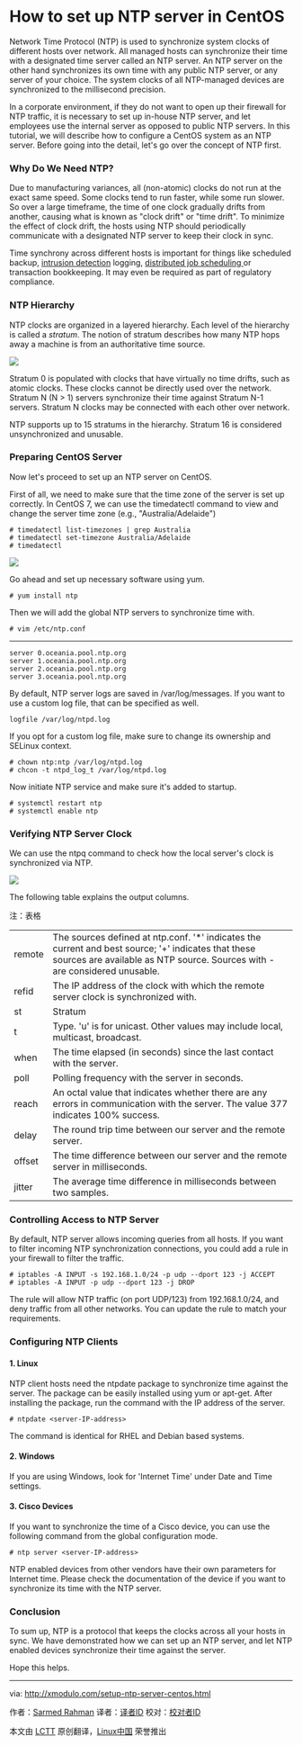 How to set up NTP server in CentOS
================================================================================
Network Time Protocol (NTP) is used to synchronize system clocks of different hosts over network. All managed hosts can synchronize their time with a designated time server called an NTP server. An NTP server on the other hand synchronizes its own time with any public NTP server, or any server of your choice. The system clocks of all NTP-managed devices are synchronized to the millisecond precision.

In a corporate environment, if they do not want to open up their firewall for NTP traffic, it is necessary to set up in-house NTP server, and let employees use the internal server as opposed to public NTP servers. In this tutorial, we will describe how to configure a CentOS system as an NTP server. Before going into the detail, let's go over the concept of NTP first.

### Why Do We Need NTP? ###

Due to manufacturing variances, all (non-atomic) clocks do not run at the exact same speed. Some clocks tend to run faster, while some run slower. So over a large timeframe, the time of one clock gradually drifts from another, causing what is known as "clock drift" or "time drift". To minimize the effect of clock drift, the hosts using NTP should periodically communicate with a designated NTP server to keep their clock in sync.

Time synchrony across different hosts is important for things like scheduled backup, [intrusion detection][1] logging, [distributed job scheduling ][2]or transaction bookkeeping. It may even be required as part of regulatory compliance.

### NTP Hierarchy ###

NTP clocks are organized in a layered hierarchy. Each level of the hierarchy is called a *stratum*. The notion of stratum describes how many NTP hops away a machine is from an authoritative time source.

![](https://farm8.staticflickr.com/7590/16645732413_3b7af58186_c.jpg)

Stratum 0 is populated with clocks that have virtually no time drifts, such as atomic clocks. These clocks cannot be directly used over the network. Stratum N (N > 1) servers synchronize their time against Stratum N-1 servers. Stratum N clocks may be connected with each other over network.

NTP supports up to 15 stratums in the hierarchy. Stratum 16 is considered unsynchronized and unusable.

### Preparing CentOS Server ###

Now let's proceed to set up an NTP server on CentOS.

First of all, we need to make sure that the time zone of the server is set up correctly. In CentOS 7, we can use the timedatectl command to view and change the server time zone (e.g., "Australia/Adelaide")

    # timedatectl list-timezones | grep Australia
    # timedatectl set-timezone Australia/Adelaide
    # timedatectl

![](https://farm8.staticflickr.com/7605/16645732463_db75a0bdcd_o.png)

Go ahead and set up necessary software using yum.

    # yum install ntp

Then we will add the global NTP servers to synchronize time with.

    # vim /etc/ntp.conf

----------

    server 0.oceania.pool.ntp.org
    server 1.oceania.pool.ntp.org
    server 2.oceania.pool.ntp.org
    server 3.oceania.pool.ntp.org

By default, NTP server logs are saved in /var/log/messages. If you want to use a custom log file, that can be specified as well.

    logfile /var/log/ntpd.log

If you opt for a custom log file, make sure to change its ownership and SELinux context.

    # chown ntp:ntp /var/log/ntpd.log
    # chcon -t ntpd_log_t /var/log/ntpd.log

Now initiate NTP service and make sure it's added to startup.

    # systemctl restart ntp
    # systemctl enable ntp

### Verifying NTP Server Clock ###

We can use the ntpq command to check how the local server's clock is synchronized via NTP.

![](https://farm9.staticflickr.com/8713/16645732513_1823736ca8_b.jpg)

The following table explains the output columns.

注：表格
<table id="content">
<tbody><tr>
<td>remote</td>
<td>The sources defined at ntp.conf. '*' indicates the current and best source; '+' indicates that these sources are available as NTP source. Sources with - are considered unusable.</td>
</tr>
<tr>
<td>refid</td>
<td>The IP address of the clock with which the remote server clock is synchronized with.</td>
</tr>
<tr>
<td>st</td>
<td>Stratum</td>
</tr>
<tr>
<td>t</td>
<td>Type. 'u' is for unicast. Other values may include local, multicast, broadcast.</td>
</tr>
<tr>
<td>when</td>
<td>The time elapsed (in seconds) since the last contact with the server.</td>
</tr>
<tr>
<td>poll</td>
<td>Polling frequency with the server in seconds.</td>
</tr>
<tr>
<td>reach</td>
<td>An octal value that indicates whether there are any errors in communication with the server. The value 377 indicates 100% success.</td>
</tr>
<tr>
<td>delay</td>
<td>The round trip time between our server and the remote server.</td>
</tr>
<tr>
<td>offset</td>
<td>The time difference between our server and the remote server in milliseconds.</td>
</tr>
<tr>
<td>jitter</td>
<td>The average time difference in milliseconds between two samples.</td>
</tr>
</tbody></table>

### Controlling Access to NTP Server ###

By default, NTP server allows incoming queries from all hosts. If you want to filter incoming NTP synchronization connections, you could add a rule in your firewall to filter the traffic.

    # iptables -A INPUT -s 192.168.1.0/24 -p udp --dport 123 -j ACCEPT
    # iptables -A INPUT -p udp --dport 123 -j DROP

The rule will allow NTP traffic (on port UDP/123) from 192.168.1.0/24, and deny traffic from all other networks. You can update the rule to match your requirements.

### Configuring NTP Clients ###

#### 1. Linux ####

NTP client hosts need the ntpdate package to synchronize time against the server. The package can be easily installed using yum or apt-get. After installing the package, run the command with the IP address of the server.

    # ntpdate <server-IP-address>

The command is identical for RHEL and Debian based systems.

#### 2. Windows ####

If you are using Windows, look for 'Internet Time' under Date and Time settings.

#### 3. Cisco Devices ####

If you want to synchronize the time of a Cisco device, you can use the following command from the global configuration mode.

    # ntp server <server-IP-address>

NTP enabled devices from other vendors have their own parameters for Internet time. Please check the documentation of the device if you want to synchronize its time with the NTP server.

### Conclusion ###

To sum up, NTP is a protocol that keeps the clocks across all your hosts in sync. We have demonstrated how we can set up an NTP server, and let NTP enabled devices synchronize their time against the server.

Hope this helps.

--------------------------------------------------------------------------------

via: http://xmodulo.com/setup-ntp-server-centos.html

作者：[Sarmed Rahman][a]
译者：[译者ID](https://github.com/译者ID)
校对：[校对者ID](https://github.com/校对者ID)

本文由 [LCTT](https://github.com/LCTT/TranslateProject) 原创翻译，[Linux中国](http://linux.cn/) 荣誉推出

[a]:http://xmodulo.com/author/sarmed
[1]:http://xmodulo.com/how-to-compile-and-install-snort-from-source-code-on-ubuntu.html
[2]:http://xmodulo.com/how-to-install-hdfs-and-hadoop-using.html
